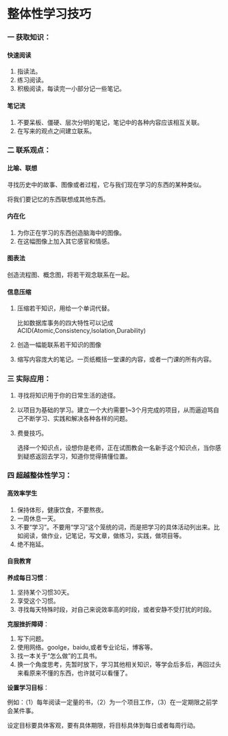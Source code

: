 # 整体性学习技巧

### 一 获取知识：

#### 快速阅读

1. 指读法。
2. 练习阅读。
3. 积极阅读，每读完一小部分记一些笔记。

#### 笔记流

1. 不要呆板、僵硬、层次分明的笔记，笔记中的各种内容应该相互关联。
2. 在写来的观点之间建立联系。

### 二 联系观点：

#### 比喻、联想

寻找历史中的故事、图像或者过程，它与我们现在学习的东西的某种类似。

将我们要记忆的东西联想成其他东西。

#### 内在化

1. 为你正在学习的东西创造脑海中的图像。
2. 在这幅图像上加入其它感官和情感。

#### 图表法

创造流程图、概念图，将若干观念联系在一起。

#### 信息压缩

1. 压缩若干知识，用给一个单词代替。

   比如数据库事务的四大特性可以记成ACID(Atomic,Consistency,Isolation,Durability)

2. 创造一幅能联系若干知识的图像

3. 缩写内容庞大的笔记。一页纸概括一堂课的内容，或者一门课的所有内容。

### 三 实际应用：

1. 寻找将知识用于你的日常生活的途径。

2. 以项目为基础的学习。建立一个大约需要1~3个月完成的项目，从而逼迫骂自己不断学习、实践和解决各种各样的问题。

3. 费曼技巧。

   选择一个知识点，设想你是老师，正在试图教会一名新手这个知识点，当你感到疑惑返回去学习，知道你觉得搞懂位置。

### 四 超越整体性学习：

#### 高效率学生

1. 保持体形，健康饮食，不要熬夜。
2. 一周休息一天。
3. 不要“学习”。不要用“学习”这个笼统的词，而是把学习的具体活动列出来。比如阅读，做作业，记笔记，写文章，做练习，实践，做项目等。
4. 绝不拖延。

#### 自我教育

**养成每日习惯**：

1. 坚持某个习惯30天。
2. 享受这个习惯。
3. 寻找每天特殊时段，对自己来说效率高的时段，或者安静不受打扰的时段。

**克服挫折障碍**：

1. 写下问题。
2. 使用网络。goolge，baidu,或者专业论坛，博客等。
3. 找一本关于“怎么做”的工具书。
4. 换一个角度思考，先暂时放下，学习其他相关知识，等学会后多后，再回过头来看原来不懂的东西，也许就可以看懂了。

**设置学习目标**：

例如：（1）每年阅读一定量的书，（2）为一个项目工作，（3）在一定期限之前学会某件事。

设定目标要具体客观，要有具体期限，将目标具体到每日或者每周行动。



